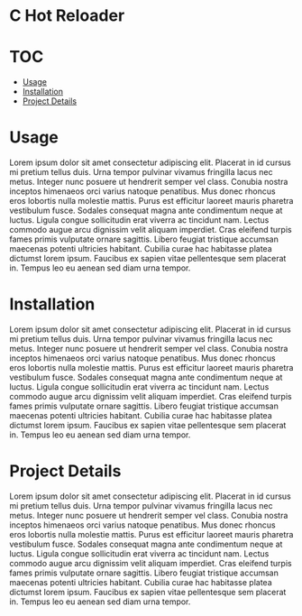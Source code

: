 # C Hot Reloader

# TOC

- [Usage](#usage)
- [Installation](#installation)
- [Project Details](#project-details)

# Usage

Lorem ipsum dolor sit amet consectetur adipiscing elit. Placerat in id cursus mi pretium tellus duis.
Urna tempor pulvinar vivamus fringilla lacus nec metus. Integer nunc posuere ut hendrerit semper vel class.
Conubia nostra inceptos himenaeos orci varius natoque penatibus. Mus donec rhoncus eros lobortis nulla molestie mattis.
Purus est efficitur laoreet mauris pharetra vestibulum fusce. Sodales consequat magna ante condimentum neque at luctus.
Ligula congue sollicitudin erat viverra ac tincidunt nam. Lectus commodo augue arcu dignissim velit aliquam imperdiet.
Cras eleifend turpis fames primis vulputate ornare sagittis. Libero feugiat tristique accumsan maecenas potenti ultricies habitant.
Cubilia curae hac habitasse platea dictumst lorem ipsum. Faucibus ex sapien vitae pellentesque sem placerat in.
Tempus leo eu aenean sed diam urna tempor.

# Installation

Lorem ipsum dolor sit amet consectetur adipiscing elit. Placerat in id cursus mi pretium tellus duis.
Urna tempor pulvinar vivamus fringilla lacus nec metus. Integer nunc posuere ut hendrerit semper vel class.
Conubia nostra inceptos himenaeos orci varius natoque penatibus. Mus donec rhoncus eros lobortis nulla molestie mattis.
Purus est efficitur laoreet mauris pharetra vestibulum fusce. Sodales consequat magna ante condimentum neque at luctus.
Ligula congue sollicitudin erat viverra ac tincidunt nam. Lectus commodo augue arcu dignissim velit aliquam imperdiet.
Cras eleifend turpis fames primis vulputate ornare sagittis. Libero feugiat tristique accumsan maecenas potenti ultricies habitant.
Cubilia curae hac habitasse platea dictumst lorem ipsum. Faucibus ex sapien vitae pellentesque sem placerat in.
Tempus leo eu aenean sed diam urna tempor.

# Project Details

Lorem ipsum dolor sit amet consectetur adipiscing elit. Placerat in id cursus mi pretium tellus duis.
Urna tempor pulvinar vivamus fringilla lacus nec metus. Integer nunc posuere ut hendrerit semper vel class.
Conubia nostra inceptos himenaeos orci varius natoque penatibus. Mus donec rhoncus eros lobortis nulla molestie mattis.
Purus est efficitur laoreet mauris pharetra vestibulum fusce. Sodales consequat magna ante condimentum neque at luctus.
Ligula congue sollicitudin erat viverra ac tincidunt nam. Lectus commodo augue arcu dignissim velit aliquam imperdiet.
Cras eleifend turpis fames primis vulputate ornare sagittis. Libero feugiat tristique accumsan maecenas potenti ultricies habitant.
Cubilia curae hac habitasse platea dictumst lorem ipsum. Faucibus ex sapien vitae pellentesque sem placerat in.
Tempus leo eu aenean sed diam urna tempor.
